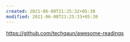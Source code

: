 ```yaml
---
created: 2021-06-08T21:25:32+05:30
modified: 2021-06-08T21:25:33+05:30
---
```


https://github.com/techgaun/awesome-readings
